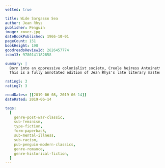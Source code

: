 ```yaml
---
vetted: true

title: Wide Sargasso Sea
author: Jean Rhys
publisher: Penguin
image: cover.jpg
dateBookPublished: 1966-10-01
pageCount: 151
bookHeight: 198
goodreadsReviewId: 2826457774
isbn13: 9780141182858

summary: |
  Born into an oppressive colonialist society, Creole heiress Antoinette Cosway meets a young Englishman who is drawn to her innocent sensuality and beauty. After their marriage, disturbing rumours begin to circulate, poisoning her husband against her. Caught between his demands and her own precarious sense of belonging, Antoinette is driven towards madness.
  This is a fully annotated edition of Jean Rhys's late literary masterpiece, which was inspired by Charlotte Brontë's Jane Eyre, and is set in the lush, beguiling landscape of Jamaica in the 1830s.

rating5: 3
rating7: 3

readDates: [[2019-06-08, 2019-06-14]]
dateRated: 2019-06-14

tags:
  [
    genre-post-war-classic,
    sub-feminism,
    type-fiction,
    form-paperback,
    sub-mental-illness,
    sub-racism,
    pub-penguin-modern-classics,
    genre-romance,
    genre-historical-fiction,
  ]
---
```

